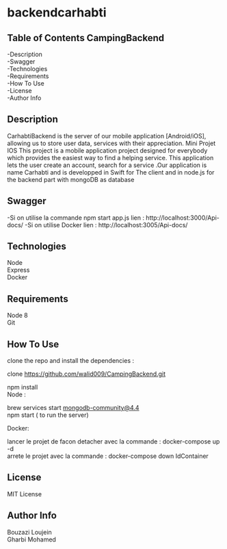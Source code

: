 # backendcarhabti
## Table of Contents CampingBackend
-Description</br>
-Swagger</br>
-Technologies</br>
-Requirements</br>
-How To Use</br>
-License</br>
-Author Info</br>

## Description

CarhabtiBackend is the server of our mobile application [Android/iOS], allowing us to store user data, services with their appreciation.
Mini Projet IOS This project is a mobile application project designed for everybody which provides the easiest way to find a helping service. This application lets the user create an account, search for a service .Our application is name Carhabti and is developped in Swift for The client and in node.js for the backend part with mongoDB as database
## Swagger
-Si on utilise la commande npm start app.js lien : http://localhost:3000/Api-docs/
-Si on utilise Docker lien : http://localhost:3005/Api-docs/
## Technologies
Node</br>
Express</br>
Docker</br>

## Requirements
Node 8</br>
Git</br>

## How To Use
clone the repo and install the dependencies :</br>

clone https://github.com/walid009/CampingBackend.git</br>

npm install</br>
Node :</br>

brew services start mongodb-community@4.4</br>
npm start ( to run the server)</br>

Docker:</br>

lancer le projet de facon detacher avec la commande : docker-compose up -d</br>
arrete le projet avec la commande : docker-compose down IdContainer
## License
MIT License

## Author Info
Bouzazi Loujein</br>
Gharbi Mohamed

